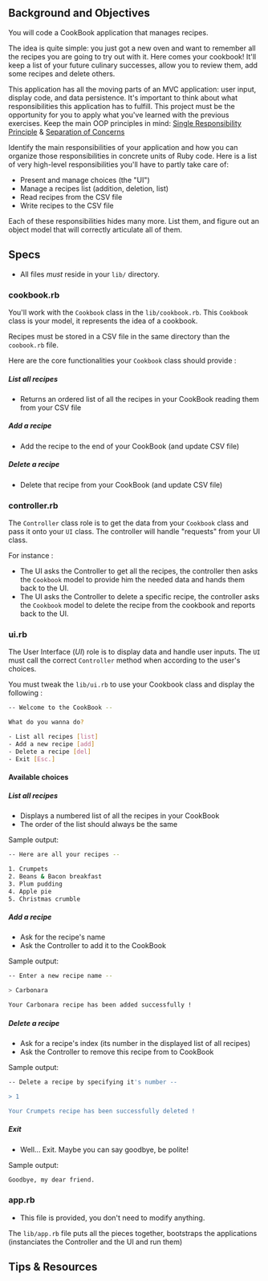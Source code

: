## Background and Objectives

You will code a CookBook application that manages recipes.

The idea is quite simple: you just got a new oven and want to remember all the recipes you are going to try out with it.
Here comes your cookbook! It'll keep a list of your future culinary successes, allow you to review them, add some recipes and delete others.

This application has all the moving parts of an MVC application: user input, display code, and data persistence. It's important to think about what responsibilities this application has to fulfill. This project must be the opportunity for you to apply what you've learned with the previous exercises. Keep the main OOP principles in mind: [Single Responsibility Principle](http://en.wikipedia.org/wiki/Single_responsibility_principle) & [Separation of Concerns](http://en.wikipedia.org/wiki/Separation_of_concerns)

Identify the main responsibilities of your application and how you can organize those responsibilities in concrete units of Ruby code. Here is a list of very high-level responsibilities you'll have to partly take care of:

* Present and manage choices (the "UI")
* Manage a recipes list (addition, deletion, list)
* Read recipes from the CSV file
* Write recipes to the CSV file

Each of these responsibilities hides many more. List them, and figure out an object model that will correctly articulate all of them.

## Specs

* All files *must* reside in your `lib/` directory.

### cookbook.rb

You'll work with the `Cookbook` class in the `lib/cookbook.rb`.
This `Cookbook` class is your model, it represents the idea of a cookbook.

Recipes must be stored in a CSV file in the same directory than the `coobook.rb` file.

Here are the core functionalities your `Cookbook` class should provide :

##### List all recipes
* Returns an ordered list of all the recipes in your CookBook reading them from your CSV file

##### Add a recipe
* Add the recipe to the end of your CookBook (and update CSV file)

##### Delete a recipe
* Delete that recipe from your CookBook (and update CSV file)

### controller.rb

The `Controller` class role is to get the data from your `Cookbook` class and pass it onto your `UI` class.
The controller will handle "requests" from your UI class.

For instance :

* The UI asks the Controller to get all the recipes, the controller then asks the `Cookbook` model to provide him the needed data and hands them back to the UI.
* The UI asks the Controller to delete a specific recipe, the controller asks the `Cookbook` model to delete the recipe from the cookbook and reports back to the UI.

### ui.rb

The User Interface (_UI_) role is to display data and handle user inputs. The `UI` must call the correct `Controller` method when according to the user's choices.

You must tweak the `lib/ui.rb` to use your Cookbook class and display the following :

```bash
-- Welcome to the CookBook --

What do you wanna do?

- List all recipes [list]
- Add a new recipe [add]
- Delete a recipe [del]
- Exit [Esc.]
```

#### Available choices

##### List all recipes
* Displays a numbered list of all the recipes in your CookBook
* The order of the list should always be the same

Sample output:

```bash
-- Here are all your recipes --

1. Crumpets
2. Beans & Bacon breakfast
3. Plum pudding
4. Apple pie
5. Christmas crumble
```

##### Add a recipe
* Ask for the recipe's name
* Ask the Controller to add it to the CookBook

Sample output:

```bash
-- Enter a new recipe name --

> Carbonara

Your Carbonara recipe has been added successfully !
```

##### Delete a recipe
* Ask for a recipe's index (its number in the displayed list of all recipes)
* Ask the Controller to remove this recipe from to CookBook

Sample output:

```bash
-- Delete a recipe by specifying it's number --

> 1

Your Crumpets recipe has been successfully deleted !
```

##### Exit
* Well... Exit. Maybe you can say goodbye, be polite!

Sample output:

```bash
Goodbye, my dear friend.
```

### app.rb
* This file is provided, you don't need to modify anything.

The `lib/app.rb` file puts all the pieces together, bootstraps the applications (instanciates the Controller and the UI and run them)

## Tips & Resources
